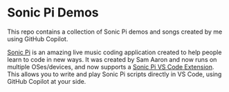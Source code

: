 # Sonic Pi Demos

This repo contains a collection of Sonic Pi demos and songs created by me using GitHub Copilot.

[Sonic Pi](https://sonic-pi.net/) is an amazing live music coding application created to help people learn to code in new ways. It was created by Sam Aaron and now runs on multiple OSes/devices, and now supports a [Sonic Pi VS Code Extension](https://marketplace.visualstudio.com/items?itemName=s00500.sonic-pi-extension). This allows you to write and play Sonic Pi scripts directly in VS Code, using GitHub Copilot at your side.